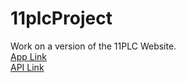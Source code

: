 # 11plcProject
Work on a version of the 11PLC Website.<br/>
[App Link](https://11plc.netlify.app/)<br/>
[API Link](https://one1plcbackend.onrender.com)
